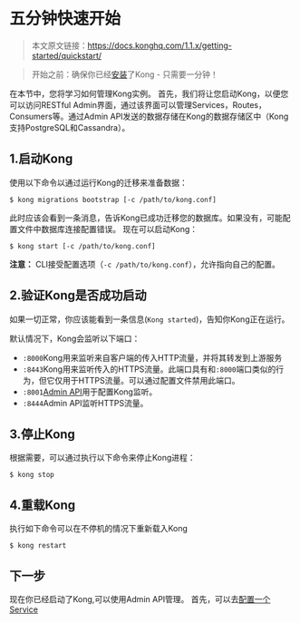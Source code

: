 # 五分钟快速开始

> 本文原文链接：https://docs.konghq.com/1.1.x/getting-started/quickstart/

> 开始之前：确保你已经[安装](https://konghq.com/install/)了Kong - 只需要一分钟！

在本节中，您将学习如何管理Kong实例。
首先，我们将让您启动Kong，以便您可以访问RESTful Admin界面，通过该界面可以管理Services，Routes，Consumers等。通过Admin API发送的数据存储在Kong的数据存储区中（Kong支持PostgreSQL和Cassandra）。

## 1.启动Kong

使用以下命令以通过运行Kong的迁移来准备数据：
```
$ kong migrations bootstrap [-c /path/to/kong.conf]
```

此时应该会看到一条消息，告诉Kong已成功迁移您的数据库。如果没有，可能配置文件中数据库连接配置错误。
现在可以启动Kong：
```
$ kong start [-c /path/to/kong.conf]
```

**注意：** CLI接受配置选项（`-c /path/to/kong.conf`），允许指向自己的配置。

## 2.验证Kong是否成功启动
如果一切正常，你应该能看到一条信息(`Kong started`)，告知你Kong正在运行。

默认情况下，Kong会监听以下端口：

- `:8000`Kong用来监听来自客户端的传入HTTP流量，并将其转发到上游服务
- `:8443`Kong用来监听传入的HTTPS流量。此端口具有和`:8000`端口类似的行为，但它仅用于HTTPS流量。可以通过配置文件禁用此端口。
- `:8001`[Admin API](https://docs.konghq.com/1.1.x/admin-api)用于配置Kong监听。
- `:8444`Admin API监听HTTPS流量。

## 3.停止Kong
根据需要，可以通过执行以下命令来停止Kong进程：
```
$ kong stop
```

## 4.重载Kong
执行如下命令可以在不停机的情况下重新载入Kong
```
$ kong restart
```

## 下一步

现在你已经启动了Kong,可以使用Admin API管理。
首先，可以去[配置一个Service](configuring-a-service.md)











